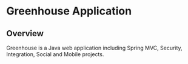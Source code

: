 # Greenhouse Application

## Overview

Greenhouse is a Java web application including Spring MVC, Security, Integration, Social and Mobile projects.      
